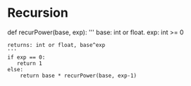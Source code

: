 # Recursion
def recurPower(base, exp):
    '''
    base: int or float.
    exp: int >= 0
 
    returns: int or float, base^exp
    '''
    if exp == 0:
       return 1
    else:
        return base * recurPower(base, exp-1)

